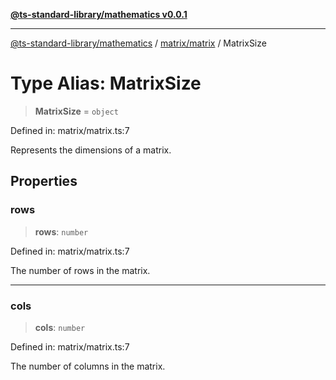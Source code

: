 [**@ts-standard-library/mathematics v0.0.1**](../../../README.md)

***

[@ts-standard-library/mathematics](../../../README.md) / [matrix/matrix](../README.md) / MatrixSize

# Type Alias: MatrixSize

> **MatrixSize** = `object`

Defined in: matrix/matrix.ts:7

Represents the dimensions of a matrix.

## Properties

### rows

> **rows**: `number`

Defined in: matrix/matrix.ts:7

The number of rows in the matrix.

***

### cols

> **cols**: `number`

Defined in: matrix/matrix.ts:7

The number of columns in the matrix.
